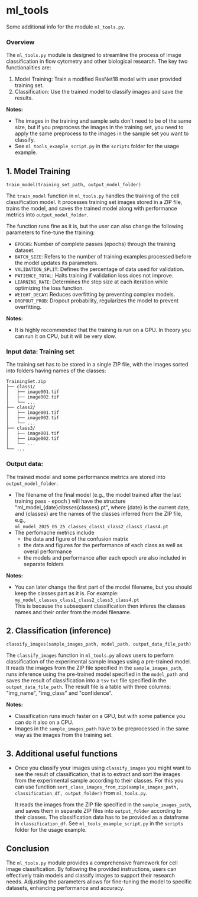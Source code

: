 # ml_tools

Some additional info for the module `ml_tools.py`.

### Overview
The `ml_tools.py` module is designed to streamline the process of image classification in flow cytometry and other biological research. The key two functionalities are:
1. Model Training: Train a modified ResNet18 model with user provided training set.
2. Classification: Use the trained model to classify images and save the results. 

**Notes:** 
- The images in the training and sample sets don't need to be of the same size, but if you preprocess the images in the training set, you need to apply the same preprocess to the images in the sample set you want to classify.
- See `ml_tools_example_script.py` in the `scripts` folder for the usage example.

## 1. Model Training
`train_model(training_set_path, output_model_folder)`

The `train_model` function in `ml_tools.py` handles the training of the cell classification model. It processes training set images stored in a ZIP file, trains the model, and saves the trained model along with performance metrics into `output_model_folder`. 

The function runs fine as it is, but the user can also change the following parameters to fine-tune the training:

- `EPOCHS`: Number of complete passes (epochs) through the training dataset.
- `BATCH_SIZE`: Refers to the number of training examples processed before the model updates its parameters.
- `VALIDATION_SPLIT`: Defines the percentage of data used for validation.
- `PATIENCE_TOTAL`: Halts training if validation loss does not improve.
- `LEARNING_RATE`: Determines the step size at each iteration while optimizing the loss function.
- `WEIGHT_DECAY`: Reduces overfitting by preventing complex models.
- `DROPOUT_PROB`: Dropout probability, regularizes the model to prevent overfitting.


**Notes:** 
- It is highly recommended that the training is run on a GPU. In theory you can run it on CPU, but it will be very slow. 

 ### Input data: Training set 
The training set has to be stored in a single ZIP file, with the images sorted into folders having names of the classes:

```
TrainingSet.zip  
├── class1/  
│   ├── image001.tif  
│   ├── image002.tif  
│   └── ...
├── class2/
│   ├── image001.tif
│   ├── image002.tif
│   └── ...
├── class3/
│   ├── image001.tif
│   ├── image002.tif
│   └── ...
└── ...
```

### Output data:
The trained model and some performance metrics are stored into `output_model_folder`.

- The filename of the final model (e.g., the model trained after the last training pass - epoch ) will have the structure "ml_model_{date}_classes_{classes}.pt", where {date} is the current date, and {classes} are the names of the classes inferred from the ZIP file, e.g.,   
    `ml_model_2025_05_25_classes_class1_class2_class3_class4.pt` 
- The perfomache metrics include
    - the data and figure of the confusion matrix
    - the data and figures for the performance of each class as well as overal performance
    - the models and performance after each epoch are also included in separate folders

**Notes:** 
- You can later change the first part of the model filename, but you should keep the classes part as it is. For example:  
`my_model_classes_class1_class2_class3_class4.pt`  
This is because the subsequent classification then inferes the classes names and their order from the model filename. 

## 2. Classification (inference)
`classify_images(sample_images_path, model_path, output_data_file_path)`

The `classify_images` function in `ml_tools.py` allows users to perform classification of the experimental sample images using a pre-trained model. It reads the images from the ZIP file specified in the `sample_images_path`, runs inference using the pre-trained model specified in the `model_path` and saves the result of classification into a `tsv` `txt` file specified in the `output_data_file_path`. The result file is a table with three columns:  "img_name", "img_class" and "confidence". 


**Notes:**
- Classification runs much faster on a GPU, but with some patience you can do it also on a CPU.
- Images in the `sample_images_path` have to be preprocessed in the same way as the images from the training set. 

## 3. Additional useful functions
- Once you classify your images using `classify_images` you might want to see the result of classification, that is to extract and sort the images from the experimental sample according to their classes. For this you can use function `sort_class_images_from_zip(sample_images_path, classification_df, output_folder)` from  `ml_tools.py`.

    It reads the images from the ZIP file specified in the `sample_images_path`, and saves them in separate ZIP files into `output_folder` according to their classes. The classification data has to be provided as a dataframe in `classification_df`. See `ml_tools_example_script.py` in the `scripts` folder for the usage example.
    

## Conclusion
The `ml_tools.py` module provides a comprehensive framework for cell image classification. By following the provided instructions, users can effectively train models and classify images to support their research needs. Adjusting the parameters allows for fine-tuning the model to specific datasets, enhancing performance and accuracy.
